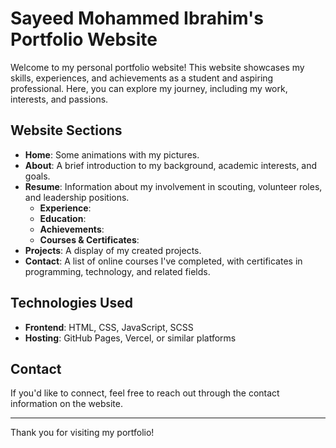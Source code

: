 # Sayeed Mohammed Ibrahim's Portfolio Website

Welcome to my personal portfolio website! This website showcases my skills, experiences, and achievements as a student and aspiring professional. Here, you can explore my journey, including my work, interests, and passions.

## Website Sections

- **Home**: Some animations with my pictures.
- **About**: A brief introduction to my background, academic interests, and goals.
- **Resume**: Information about my involvement in scouting, volunteer roles, and leadership positions.
    - **Experience**:
    - **Education**:
    - **Achievements**:
    - **Courses & Certificates**:
- **Projects**: A display of my created projects.
- **Contact**: A list of online courses I've completed, with certificates in programming, technology, and related fields.

## Technologies Used

- **Frontend**: HTML, CSS, JavaScript, SCSS
- **Hosting**: GitHub Pages, Vercel, or similar platforms

## Contact

If you'd like to connect, feel free to reach out through the contact information on the website.

---

Thank you for visiting my portfolio!
